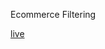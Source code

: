 Ecommerce Filtering

[live](https://react-ecommerce-filtering-egnoels-projects.vercel.app/)


[](https://github.com/user-attachments/assets/e3f067f4-eafe-4ac4-a7c5-795a9bd49d6c)
